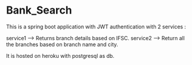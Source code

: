 # Bank_Search

This is a spring boot application with JWT authentication with 2 services :

service1 --> Returns branch details based on IFSC.
service2 --> Return all the branches based on branch name and city.

It is hosted on heroku with postgresql as db.
